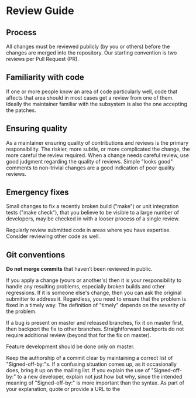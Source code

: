# Review Guide

## Process

All changes must be reviewed publicly (by you or others) before the changes are merged into the repository. Our starting convention is two reviews per Pull Request (PR).

## Familiarity with code

If one or more people know an area of code particularly well, code that affects that area should in most cases get a review from one of them. Ideally the maintainer familiar with the subsystem is also the one accepting the patches.

## Ensuring quality

As a maintainer ensuring quality of contributions and reviews is the primary responsibility. The riskier, more subtle, or more complicated the change, the more careful the review required. When a change needs careful review, use good judgment regarding the quality of reviews. Simple "looks good" comments to non-trivial changes are a good indication of poor quality reviews.

## Emergency fixes

Small changes to fix a recently broken build ("make") or unit integration tests ("make check"), that you believe to be visible to a large number of developers, may be checked in with a looser process of a single review.

Regularly review submitted code in areas where you have expertise. Consider reviewing other code as well.

## Git conventions

**Do not merge commits** that haven’t been reviewed in public.

If you apply a change (yours or another's) then it is your responsibility to handle any resulting problems, especially broken builds and other regressions. If it is someone else's change, then you can ask the original submitter to address it. Regardless, you need to ensure that the problem is fixed in a timely way. The definition of "timely" depends on the severity of the problem.

If a bug is present on master and released branches, fix it on master first, then backport the fix to other branches. Straightforward backports do not require additional review (beyond that for the fix on master).

Feature development should be done only on master.

Keep the authorship of a commit clear by maintaining a correct list of "Signed-off-by:"s. If a confusing situation comes up, as it occasionally does, bring it up on the mailing list. If you explain the use of "Signed-off-by:" to a new developer, explain not just how but why, since the intended meaning of "Signed-off-by:" is more important than the syntax. As part of your explanation, quote or provide a URL to the